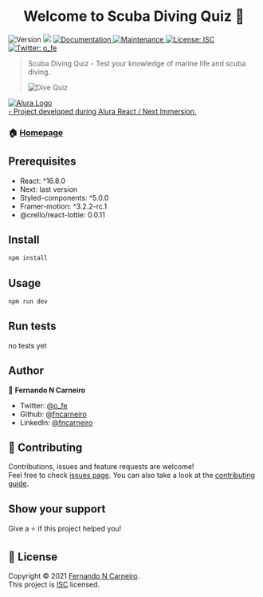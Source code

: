 <h1 align="center">Welcome to Scuba Diving Quiz 👋</h1>
<p>
  <img alt="Version" src="https://img.shields.io/badge/version-1.0.0-blue.svg?cacheSeconds=2592000" />
  <img src="https://img.shields.io/badge/react-16.8.x-blue.svg" />
  <a href="https://github.com/fncarneiro/divequiz#readme" target="_blank">
    <img alt="Documentation" src="https://img.shields.io/badge/documentation-yes-brightgreen.svg" />
  </a>
  <a href="https://github.com/fncarneiro/divequiz/graphs/commit-activity" target="_blank">
    <img alt="Maintenance" src="https://img.shields.io/badge/Maintained%3F-yes-green.svg" />
  </a>
  <a href="https://github.com/fncarneiro/divequiz/blob/master/LICENSE" target="_blank">
    <img alt="License: ISC" src="https://img.shields.io/github/license/fncarneiro/divequiz" />
  </a>
  <a href="https://twitter.com/o_fe" target="_blank">
    <img alt="Twitter: o_fe" src="https://img.shields.io/twitter/follow/o_fe.svg?style=social" />
  </a>
</p>

> Scuba Diving Quiz - Test your knowledge of marine life and scuba diving.
> 
> <img src="https://github.com/fncarneiro/divequiz/blob/main/public/images/extras/DiveQuiz.png" alt="Dive Quiz">  

<p>
 <a href="https://www.alura.com.br/">
  <img src="https://www.alura.com.br/assets/img/alura-logo-blue.1570550707.svg" class="page-image__logo__react" alt="Alura Logo">    
  <br>
  - Project developed during Alura React / Next Immersion.
 </a>    
  
</p>



### 🏠 [Homepage](https://divequiz.fncarneiro.vercel.app/)

## Prerequisites

- React: ^16.8.0
- Next: last version
- Styled-components: ^5.0.0
- Framer-motion: ^3.2.2-rc.1
- @crello/react-lottie: 0.0.11

## Install

```sh
npm install
```

## Usage

```sh
npm run dev
```

## Run tests

no tests yet

## Author

👤 **Fernando N Carneiro**

* Twitter: [@o\_fe](https://twitter.com/o\_fe)
* Github: [@fncarneiro](https://github.com/fncarneiro)
* LinkedIn: [@fncarneiro](https://linkedin.com/in/fncarneiro)

## 🤝 Contributing

Contributions, issues and feature requests are welcome!<br />Feel free to check [issues page](https://github.com/fncarneiro/my-invest-server/issues). You can also take a look at the [contributing guide](https://github.com/fncarneiro/my-invest-server/blob/master/CONTRIBUTING.md).

## Show your support

Give a ⭐️ if this project helped you!

## 📝 License

Copyright © 2021 [Fernando N Carneiro](https://github.com/fncarneiro).<br />
This project is [ISC](https://github.com/fncarneiro/divequiz/blob/master/LICENSE) licensed.
